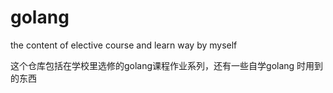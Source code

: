 # golang
the content of elective course and learn way by myself

这个仓库包括在学校里选修的golang课程作业系列，还有一些自学golang 时用到的东西
